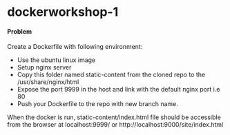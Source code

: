 # dockerworkshop-1

#### Problem

Create a Dockerfile with following environment:

* Use the ubuntu linux image
* Setup nginx server
* Copy this folder named static-content from the cloned repo to the /usr/share/nginx/html
* Expose the port 9999 in the host and link with the default nginx port i.e 80
* Push your Dockerfile to the repo with new branch name.

When the docker is run, static-content/index.html file should be accessible from the browser at 
localhost:9999/
or
http://localhost:9000/site/index.html

  

